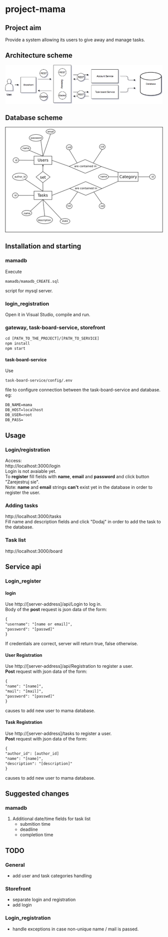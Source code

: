 # project-mama

## Project aim
Provide a system allowing its users to give away and manage tasks.

## Architecture scheme
![Diagram](docs/Diagram.jpg)

## Database scheme
![Diagram](docs/mamadb-schema.png)

## Installation and starting
### mamadb
Execute
```
mamadb/mamadb_CREATE.sql
```
script for mysql server.

### login_registration
Open it in Visual Studio, compile and run.

### gateway, task-board-service, storefront
```
cd [PATH_TO_THE_PROJECT]/[PATH_TO_SERVICE]
npm install
npm start
```

#### task-board-service
Use
```
task-board-service/config/.env
```
file to configure connection between the task-board-service and database.  
eg:  
```
DB_NAME=mama
DB_HOST=localhost
DB_USER=root
DB_PASS=
```

## Usage
### Login/registration
Access:  
http://localhost:3000/login  
Login is not avaiable yet.  
To __register__ fill fields with __name__, __email__ and __password__ and click button "Zarejestruj sie".  
Note: __name__ and __email__ strings __can't__ exist yet in the database in order to register the user.

### Adding tasks
http://localhost:3000/tasks  
Fill name and description fields and click "Dodaj" in order to add the task to the database.

### Task list
http://localhost:3000/board  

## Service api
### Login_register
#### login
Use http://[server-address]/api/Login to log in.  
Body of the __post__ request is json data of the form:
```
{
"username": "[name or email]",
"password": "[passwd]"  
}
```
If credentials are correct, server will return true, false otherwise.

#### User Registration
Use http://[server-address]/api/Registration to register a user.  
 __Post__ request with json data of the form:

```
{
"name": "[name]",
"mail": "[mail]",
"password": "[passwd]"
}
```
causes to add new user to mama database.

#### Task Registration
Use http://[server-address]/tasks to register a user.  
 __Post__ request with json data of the form:

```
{
"author_id": [author_id]
"name": "[name]",
"description": "[description]"
}
```
causes to add new user to mama database.
## Suggested changes
### mamadb
1. Additional date/time fields for task list
	* submition time
	* deadline
	* completion time

## TODO
### General
* add user and task categories handling

### Storefront
* separate login and registration
* add login

### Login_registration
* handle exceptions in case non-unique name / mail is passed.
